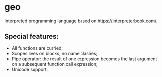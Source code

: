 # geo

Interpreted programming language based on https://interpreterbook.com/.

## Special features:

- All functions are curried;
- Scopes lives on blocks, no name clashes;
- Pipe operator: the result of one expression becomes the last argument on a subsequent function call expression;
- Unicode support;
